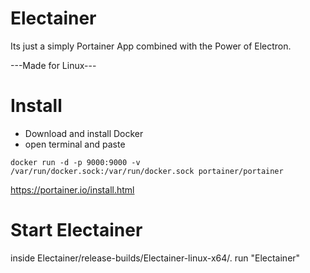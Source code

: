 # Electainer
Its just a simply Portainer App combined with the Power of Electron.

---Made for Linux---

# Install
- Download and install Docker
- open terminal and paste 

`docker run -d -p 9000:9000 -v /var/run/docker.sock:/var/run/docker.sock portainer/portainer`


https://portainer.io/install.html

# Start Electainer

inside Electainer/release-builds/Electainer-linux-x64/. run "Electainer"
